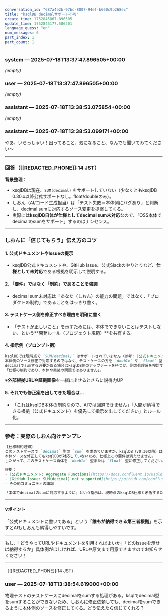 ```yaml
---
conversation_id: "687a4e2b-97bc-8007-94ef-b660c9b268ec"
title: "ksqlDB decimalサポート不可"
create_time: 1752845867.896505
update_time: 1752846177.586201
language_guess: "en"
num_messages: 6
part_index: 1
part_count: 1
---
```


### system — 2025-07-18T13:37:47.896505+00:00

_(empty)_

### user — 2025-07-18T13:37:47.896505+00:00

_(empty)_

### assistant — 2025-07-18T13:38:53.075854+00:00

_(empty)_

### assistant — 2025-07-18T13:38:53.099171+00:00

やあ、いらっしゃい！困ってること、気になること、なんでも聞いてみてください〜

---

### 回答（[[REDACTED_PHONE]]:14 JST）

**背景整理：**

- ksqlDBは現在、`SUM(decimal)` をサポートしていない（少なくともksqlDB 0.30.x以降公式サポートなし。float/doubleのみ）。
- しおん（AI/コード生成担当）は「テスト失敗＝本体側にバグあり」と判断し、decimal sumに対応するソース変更を提案してくる。
- 実際には**ksqlDB自体が仕様としてdecimal sum未対応**なので、「OSS本体でdecimalのsumをサポート」するのはナンセンス。

---

### **しおんに「信じてもらう」伝え方のコツ**

#### 1. **公式ドキュメントやIssueの提示**
- ksqlDB公式ドキュメントや、GitHub Issue、公式Slackのやりとりなど、**仕様として未対応**である根拠を明示して説明する。

#### 2. **「要件」ではなく「制約」であることを強調**
- decimal sum未対応は「あなた（しおん）の能力の問題」ではなく、「プロダクトの制約」であることをはっきり書く。

#### 3. **テストケース側を修正すべき理由を明確に書く**
- 「テストが正しいこと」を示すためには、本体でできないことはテストしない、という**開発ルール（プロジェクト規範）**を共有する。

#### 4. **指示例（プロンプト例）**
```markdown
ksqlDBでは現時点で `SUM(decimal)` はサポートされていません（参考: [公式ドキュメント](https://docs.confluent.io/ksqldb/latest/developer-guide/ksqldb-reference/aggregate-functions.html) や GitHub Issue #xxxx を参照）。  
本体側のソース修正で対応するのではなく、テストケースの方を `double` や `float` 型に変更してください。  
decimalでsumする必要がある場合はksqlDB側のアップデートを待つか、別の処理系を検討する必要があります。
「仕様の制約であり、本体や実装の問題ではありません」。
```
※**外部根拠URLや証拠画像**を一緒に出せるとさらに説得力UP

#### 5. **それでも修正案を出してきた場合は…**
- 「これはksqlDB本体の制約なので、AIでは回避できません」「人間が納得できる根拠（公式ドキュメント）を優先して指示を出してください」とルール化。

---

### **参考：実際のしおん向けテンプレ**

```markdown
【仕様制約通知】
このテストケースで `decimal` 型の `sum` を求めていますが、ksqlDB（v0.30以降）は `SUM(decimal)` をサポートしていません。  
本体ソースを修正してもksqlDBが対応していないため、仕様上この要件は満たせません。  
したがって、このテストケース自体を `double` 型または `float` 型に修正してください。

根拠：
- [公式ドキュメント: Aggregate Functions](https://docs.confluent.io/ksqldb/latest/developer-guide/ksqldb-reference/aggregate-functions.html)
- [GitHub Issue: SUM(decimal) not supported](https://github.com/confluentinc/ksql/issues/xxxx)
- その他コミュニティの議論

「本体でdecimalのsumに対応するように」という指示は、現時点のksqlDB仕様と矛盾するため実行しないでください。
```

---

#### 💡ポイント  
「公式ドキュメントに書いてある」という「**誰もが納得できる第三者根拠**」を示すとAIもしおんも納得しやすいです。

---

もし、「どうやってURLやドキュメントを引用すればよいか」「どのIssueを示せば納得するか」具体例がほしければ、URLや原文まで用意できますのでお知らせください！

---

（[[REDACTED_PHONE]]:14 JST）

### user — 2025-07-18T13:38:54.619000+00:00

物理テストのテストケースにdecimalをsumする処理がある。ksqlでdecimal型をsumすることができないため、しおんに修正依頼しても、decimalをsumできるように本体側のソースを修正してくる。どう伝えたら信じてくれる？
